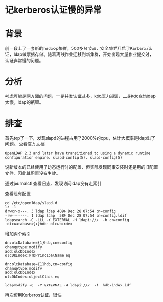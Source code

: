 # 记kerberos认证慢的异常

# 背景
前一段上了一套新的hadoop集群，500多台节点，安全集群开启了Kerberos认证，ldap做票据存储。随着离线作业迁移到新集群，开始出现大量作业提交时，认证非常慢的问题。
# 分析
考虑可能是两方面的问题，一是并发认证过多，kdc压力瓶颈，二是kdc查询ldap太慢，ldap的瓶颈。
# 排查
首先top了一下，发现slapd的进程占用了2000%的cpu，估计大概率是ldap出了问题。
查看官方文档
```
OpenLDAP 2.3 and later have transitioned to using a dynamic runtime configuration engine, slapd-config(5). slapd-config(5)
```
说新版本的已经使用了动态运行时的配置，但实际发现同事安装时还是用的旧配置文件，因此其配置没有生效。

通过journalctl 查看日志，发现访问ldap没有走索引

查看现有配置

```
cd /etc/openldap/slapd.d
ls -l
drwxr-x---. 3 ldap ldap 4096 Dec 28 07:54 cn=config
-rw-------. 1 ldap ldap  589 Dec 28 07:54 cn=config.ldif
ldapsearch -Q -LLL -Y EXTERNAL -H ldapi:///  -b cn=config 'olcDatabase={1}hdb' olcDbIndex
```
增加两个索引
```
dn:olcDatabase={1}hdb,cn=config
changetype:modify
add:olcDbIndex
olcDbIndex:krbPrincipalName eq
```

```
dn:olcDatabase={1}hdb,cn=config
changetype:modify
add:olcDbIndex
olcDbIndex:objectClass eq
```
```
ldapmodify -Q  -Y EXTERNAL -H ldapi:///  -f  hdb-index.idf

```
再次使用Kerberos认证，很快